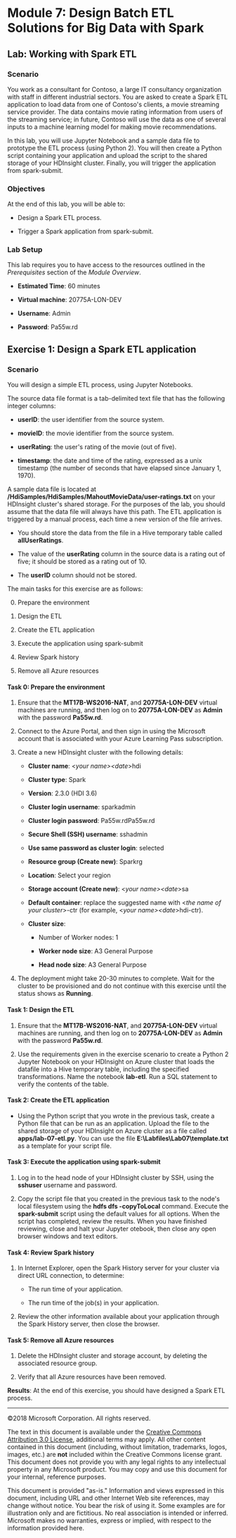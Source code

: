 # Module 7: Design Batch ETL Solutions for Big Data with Spark

## Lab: Working with Spark ETL

### Scenario

You work as a consultant for Contoso, a large IT consultancy organization with staff in different industrial sectors. You are asked to create a Spark ETL application to load data from one of Contoso's clients, a movie streaming service provider. The data contains movie rating information from users of the streaming service; in future, Contoso will use the data as one of several inputs to a machine learning model for making movie recommendations.

In this lab, you will use Jupyter Notebook and a sample data file to prototype the ETL process (using Python 2). You will then create a Python script containing your application and upload the script to the shared storage of your HDInsight cluster. Finally, you will trigger the application from spark-submit.

### Objectives

At the end of this lab, you will be able to:

-   Design a Spark ETL process.

-   Trigger a Spark application from spark-submit.

### Lab Setup

This lab requires you to have access to the resources outlined in the *Prerequisites* section of the *Module Overview*.

-   **Estimated Time**: 60 minutes

-   **Virtual machine**: 20775A-LON-DEV

-   **Username**: Admin

-   **Password**: Pa55w.rd

## Exercise 1: Design a Spark ETL application

### Scenario

You will design a simple ETL process, using Jupyter Notebooks.

The source data file format is a tab-delimited text file that has the following integer columns:

-   **userID**: the user identifier from the source system.

-   **movieID**: the movie identifier from the source system.

-   **userRating**: the user's rating of the movie (out of five).

-   **timestamp**: the date and time of the rating, expressed as a unix timestamp (the number of seconds that have elapsed since January 1, 1970).

A sample data file is located at **/HdiSamples/HdiSamples/MahoutMovieData/user-ratings.txt** on your HDInsight cluster's shared storage. For the purposes of the lab, you should assume that the data file will always have this path. The ETL application is triggered by a manual process, each time a new version of the file arrives.

-   You should store the data from the file in a Hive temporary table called **allUserRatings**.

-   The value of the **userRating** column in the source data is a rating out of five; it should be stored as a rating out of 10.

-   The **userID** column should not be stored.

The main tasks for this exercise are as follows:

0. Prepare the environment

1. Design the ETL

2. Create the ETL application

3. Execute the application using spark-submit

4. Review Spark history

5. Remove all Azure resources

#### Task 0: Prepare the environment

1.  Ensure that the **MT17B-WS2016-NAT**, and **20775A-LON-DEV** virtual machines are running, and then log on to **20775A-LON-DEV** as **Admin** with the password **Pa55w.rd**.

2.  Connect to the Azure Portal, and then sign in using the Microsoft account that is associated with your Azure Learning Pass subscription.

3.  Create a new HDInsight cluster with the following details:

    -   **Cluster name**: \<*your name\>\<date*\>hdi

    -   **Cluster type**: Spark

    -   **Version**: 2.3.0 (HDI 3.6)

    -   **Cluster login username**: sparkadmin

    -   **Cluster login password**: Pa55w.rdPa55w.rd

    -   **Secure Shell (SSH) username**: sshadmin

    -   **Use same password as cluster login**: selected

    -   **Resource group (Create new)**: Sparkrg

    -   **Location**: Select your region

    -   **Storage account (Create new)**: \<*your name\>\<date*\>sa

    -   **Default container**: replace the suggested name with \<*the name of your cluster*\>-ctr (for example, \<*your name\>\<date*\>hdi-ctr).

    -   **Cluster size**:
    
        -   Number of Worker nodes: 1

        -   **Worker node size**: A3 General Purpose

        -   **Head node size**: A3 General Purpose

4.  The deployment might take 20-30 minutes to complete. Wait for the cluster to be provisioned and do not continue with this exercise until the status shows as **Running**.

#### Task 1: Design the ETL

1.  Ensure that the **MT17B-WS2016-NAT**, and **20775A-LON-DEV** virtual machines are running, and then log on to **20775A-LON-DEV** as **Admin** with the password **Pa55w.rd**.

2.  Use the requirements given in the exercise scenario to create a Python 2 Jupyter Notebook on your HDInsight on Azure cluster that loads the datafile into a Hive temporary table, including the specified transformations. Name the notebook **lab-etl**. Run a SQL statement to verify the contents of the table.

#### Task 2: Create the ETL application

-   Using the Python script that you wrote in the previous task, create a Python file that can be run as an application. Upload the file to the shared storage of your HDInsight on Azure cluster as a file called **apps/lab-07-etl.py**. You can use the file **E:\\Labfiles\\Lab07\\template.txt** as a template for your script file.

#### Task 3: Execute the application using spark-submit

1.  Log in to the head node of your HDInsight cluster by SSH, using the **sshuser** username and password.

2.  Copy the script file that you created in the previous task to the node's local filesystem using the **hdfs dfs -copyToLocal** command. Execute the **spark-submit** script using the default values for all options. When the script has completed, review the results. When you have finished reviewing, close and halt your Jupyter  otebook, then close any open browser windows and text editors.

#### Task 4: Review Spark history

1.  In Internet Explorer, open the Spark History server for your cluster via direct URL connection, to determine:

    -   The run time of your application.

    -   The run time of the job(s) in your application.

2.  Review the other information available about your application through the Spark History server, then close the browser.

#### Task 5: Remove all Azure resources

1.  Delete the HDInsight cluster and storage account, by deleting the associated resource group.

2.  Verify that all Azure resources have been removed.

**Results**: At the end of this exercise, you should have designed a Spark ETL process.

---

©2018 Microsoft Corporation. All rights reserved.

The text in this document is available under the [Creative Commons Attribution 3.0 License](https://creativecommons.org/licenses/by/3.0/legalcode), additional terms may apply. All other content contained in this document (including, without limitation, trademarks, logos, images, etc.) are **not** included within the Creative Commons license grant. This document does not provide you with any legal rights to any intellectual property in any Microsoft product. You may copy and use this document for your internal, reference purposes.

This document is provided "as-is." Information and views expressed in this document, including URL and other Internet Web site references, may change without notice. You bear the risk of using it. Some examples are for illustration only and are fictitious. No real association is intended or inferred. Microsoft makes no warranties, express or implied, with respect to the information provided here.
